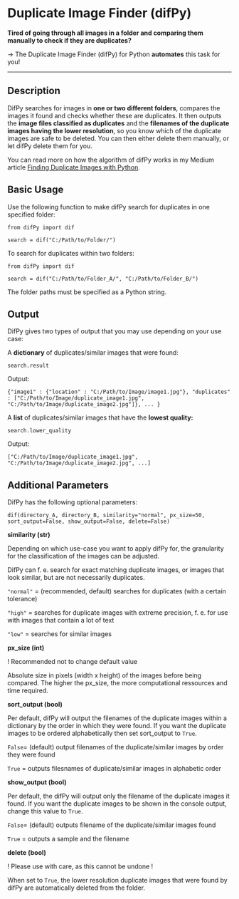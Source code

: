 # Duplicate Image Finder (difPy)

**Tired of going through all images in a folder and comparing them manually to check if they are duplicates?**

-> The Duplicate Image Finder (difPy) for Python **automates** this task for you!

-------

Description
-------------

DifPy searches for images in **one or two different folders**, compares the images it found and checks whether these are duplicates. It then outputs the **image files classified as duplicates** and the **filenames of the duplicate images having the lower resolution**, so you know which of the duplicate images are safe to be deleted. You can then either delete them manually, or let difPy delete them for you.

You can read more on how the algorithm of difPy works in my Medium article [Finding Duplicate Images with Python](https://towardsdatascience.com/finding-duplicate-images-with-python-71c04ec8051). 

Basic Usage
------------
Use the following function to make difPy search for duplicates in one specified folder:

``from difPy import dif``

``search = dif("C:/Path/to/Folder/")``

To search for duplicates within two folders:

``from difPy import dif``

``search = dif("C:/Path/to/Folder_A/", "C:/Path/to/Folder_B/")``

The folder paths must be specified as a Python string.

Output
------
DifPy gives two types of output that you may use depending on your use case: 

A **dictionary** of duplicates/similar images that were found: 

``search.result``

Output:

``{"image1" : {"location" : "C:/Path/to/Image/image1.jpg"}, "duplicates" : ["C:/Path/to/Image/duplicate_image1.jpg", 
"C:/Path/to/Image/duplicate_image2.jpg"]}, ... }``

A **list** of duplicates/similar images that have the **lowest quality:** 

``search.lower_quality``

Output:

``["C:/Path/to/Image/duplicate_image1.jpg", 
"C:/Path/to/Image/duplicate_image2.jpg", ...]`` 

Additional Parameters
-----------------------

DifPy has the following optional parameters:

``dif(directory_A, directory_B, similarity="normal", px_size=50, sort_output=False, show_output=False, delete=False)``

**similarity (str)**

Depending on which use-case you want to apply difPy for, the granularity for the classification of the images can be adjusted.

DifPy can f. e. search for exact matching duplicate images, or images that look similar, but are not necessarily duplicates.

``"normal"`` = (recommended, default) searches for duplicates (with a certain tolerance)

``"high"`` = searches for duplicate images with extreme precision, f. e. for use with images that contain a lot of text     

``"low"`` = searches for similar images

**px_size (int)**

! Recommended not to change default value

Absolute size in pixels (width x height) of the images before being compared.
The higher the px_size, the more computational ressources and time required.  

**sort_output (bool)**

Per default, difPy will output the filenames of the duplicate images within a dictionary by the order in which they were found. If you want the duplicate images to be ordered alphabetically then set sort_output to `True`.

```False```= (default) output filenames of the duplicate/similar images by order they were found 

```True``` = outputs filesnames of duplicate/similar images in alphabetic order

**show_output (bool)**

Per default, the difPy will output only the filename of the duplicate images it found. If you want the duplicate images to be shown in the console output, change this value to ``True``.

```False```= (default) outputs filename of the duplicate/similar images found

```True``` = outputs a sample and the filename
                        
**delete (bool)**

! Please use with care, as this cannot be undone !

When set to ``True``, the lower resolution duplicate images that were found by difPy are automatically deleted from the folder.